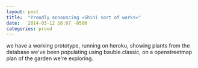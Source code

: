 ```yaml
---
layout: post
title:  "Proudly announcing »Ghini sort of works«"
date:   2014-03-12 16:07 -0500
categories: proud
---
```


we have a working prototype, running on heroku, showing plants from the
database we've been populating using bauble.classic, on a openstreetmap plan
of the garden we're exploring.
